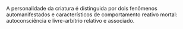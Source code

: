﻿A personalidade da criatura é distinguida por dois fenômenos automanifestados e característicos de comportamento reativo mortal:  autoconsciência e livre-arbítrio relativo e associado.